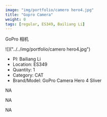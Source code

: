```yaml
---
image: "img/portfolio/camero hero4.jpg"
title: "Gopro Camera"
weight: 0
tags: [regular, ES349, Bailiang Li]
---
```


GoPro 相机

<!--more-->

![]("../../img/portfolio/camero hero4.jpg")

- PI: Bailiang Li
- Location: ES349
- Quantity: 1
- Category: CAT
- Brand/Model: GoPro Camera Hero 4 Sliver

NA

NA

NA
